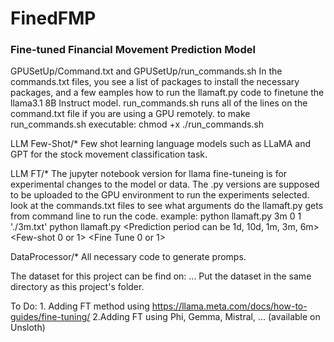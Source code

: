 # FinedFMP

### Fine-tuned Financial Movement Prediction Model

GPUSetUp/Command.txt and GPUSetUp/run_commands.sh
In the commands.txt files, you see a list of packages to install the necessary packages, and a few eamples how to run the llamaft.py code to finetune the llama3.1 8B Instruct model. run_commands.sh runs all of the lines on the command.txt file if you are using a GPU remotely.
to make run_commands.sh executable: chmod +x ./run_commands.sh

LLM Few-Shot/*
Few shot learning language models such as LLaMA and GPT for the stock movement classification task.

LLM FT/*
The jupyter notebook version for llama fine-tuneing is for experimental changes to the model or data.
The .py versions are supposed to be uploaded to the GPU environment to run the experiments selected.
look at the commands.txt files to see what arguments do the llamaft.py gets from command line to run the code. example:
python llamaft.py 3m 0 1 './3m.txt'
python llamaft.py <Prediction period can be 1d, 10d, 1m, 3m, 6m> <Few-shot 0 or 1> <Fine Tune 0 or 1> <Path to save the results> 

DataProcessor/*
All necessary code to generate promps.

The dataset for this project can be find on: ...
Put the dataset in the same directory as this project's folder.

To Do:
    1. Adding FT method using https://llama.meta.com/docs/how-to-guides/fine-tuning/
    2.Adding FT using Phi, Gemma, Mistral, ... (available on Unsloth)